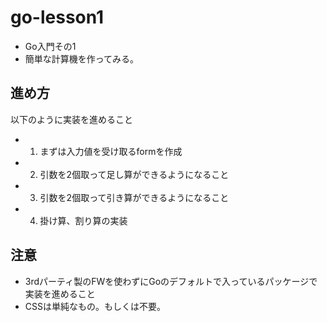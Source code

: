 # go-lesson1
- Go入門その1
- 簡単な計算機を作ってみる。

## 進め方
以下のように実装を進めること
-  1. まずは入力値を受け取るformを作成
-  2. 引数を2個取って足し算ができるようになること
-  3. 引数を2個取って引き算ができるようになること
-  4. 掛け算、割り算の実装

## 注意
- 3rdパーティ製のFWを使わずにGoのデフォルトで入っているパッケージで実装を進めること
- CSSは単純なもの。もしくは不要。
